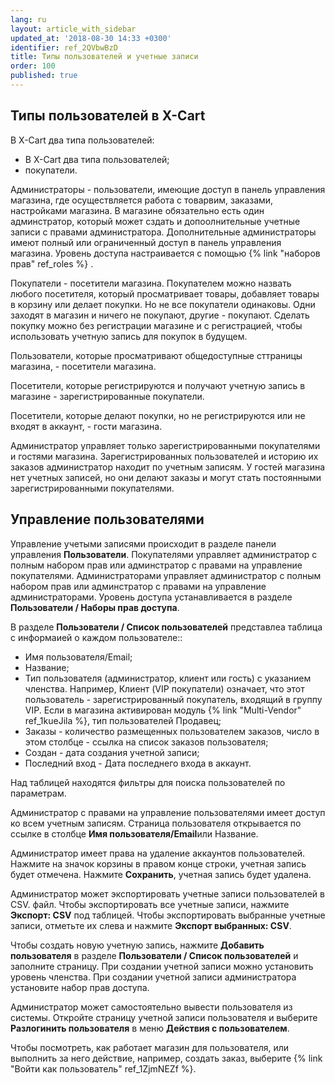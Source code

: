 ```yaml
---
lang: ru
layout: article_with_sidebar
updated_at: '2018-08-30 14:33 +0300'
identifier: ref_2QVbwBzD
title: Типы пользователей и учетные записи
order: 100
published: true
---
```

## Типы пользователей в X-Cart
В  X-Cart два типа пользователей:

   *   В  X-Cart два типа пользователей;
   *   покупатели.
   
Администраторы - пользователи, имеющие доступ в панель управления магазина, где осуществляется работа с товарвим, заказами, настройками магазина. В магазине обязательно есть один админстратор, который может сздать и допоолнительные учетные записи с правами администратора. Дополнительные администраторы имеют полный или ограниченный доступ в панель управления магазина. Уровень доступа настраивается с помощью {% link "наборов прав" ref_roles %} .

Покупатели - посетители магазина. Покупателем можно назвать любого посетителя, который просматривает товары, добавляет товары в корзину или делает покупки. Но не все покупатели одинаковы. Одни заходят в магазин и ничего не покупают, другие - покупают. Сделать покупку можно без регистрации  магазине и с регистрацией, чтобы использовать учетную запись для покупок в будущем.

Пользователи, которые просматривают общедоступные сттраницы магазина, - посетители магазина. 

Посетители, которые регистрируются и получают учетную запись в магазине - зарегистрированные покупатели. 

Посетители, которые делают покупки, но не регистрируются или не входят в аккаунт, - гости магазина. 

Администратор управляет только зарегистрированными покупателями и гостями магазина. Зарегистрированных пользователей и историю их заказов администратор находит по учетным записям. У гостей магазина нет учетных записей, но они делают заказы и могут стать постоянными зарегистрированными покупателями.

## Управление пользователями

Управление учетыми записями происходит в разделе панели управления **Пользователи**. Покупателями управляет администратор с полным набором прав или админстратор с правами на управление покупателями. Администраторами управляет администратор с полным набором прав или админстратор с правами на управление администраторами. Уровень доступа устанавливается в разделе **Пользователи / Наборы прав доступа**.  

В разделе **Пользователи / Список пользователей** представлеа таблица с информаией о каждом пользователе::
     
   *   Имя пользователя/Email;
   *   Название;
   *   Тип пользователя (администратор, клиент или гость) с указанием членства. Например, Клиент (VIP покупатели) означает, что этот пользователь - зарегистрированный покупатель, входящий в группу VIP. Если в магазина активирован модуль {% link "Multi-Vendor" ref_1kueJila %}, тип пользователей Продавец;
   *   Заказы - количество размещенных пользователем заказов, число в этом столбце - ссылка на список заказов пользователя;
   *   Создан - дата создания учетной записи;
   *   Последний вход - Дата последнего входа в аккаунт. 
   
Над таблицей находятся фильтры для поиска пользователей по параметрам.

Администратор с правами на управление пользователями имеет доступ ко всем учетным записям. Страница пользователя открывается по ссылке в столбце **Имя пользователя/Email**или Название. 

Администратор имеет права на удаление аккаунтов пользователей. Нажмите на значок корзины в правом конце строки, учетная запись будет отмечена. Нажмите **Сохранить**, учетная запись будет удалена.

Администратор может экспортировать учетные записи пользователей в CSV. файл. Чтобы экспортировать все учетные записи, нажмите **Экспорт: CSV** под таблицей. Чтобы экспортировать выбранные учетные записи, отметьте их слева и нажмите **Экспорт выбранных: CSV**. 

Чтобы создать новую учетную запись, нажмите **Добавить пользователя** в разделе **Пользователи / Список пользователей** и заполните страницу. При создании учетной записи можно установить уровень членства. При создании учетной записи администратора установите набор прав доступа.

Администратор может самостоятельно вывести пользователя из системы. Откройте страницу учетной записи пользователя и выберите **Разлогинить пользователя** в меню **Действия с пользователем**.

Чтобы посмотреть, как работает магазин для пользователя, или выполнить за него действие, например, создать заказ, выберите {% link "Войти как пользователь" ref_1ZjmNEZf %}.
